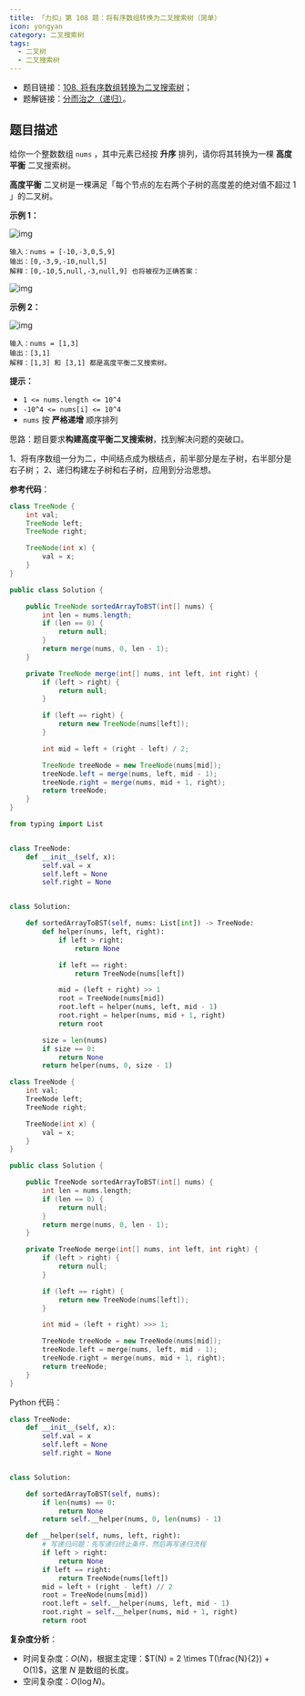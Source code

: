 ```yaml
---
title: 「力扣」第 108 题：将有序数组转换为二叉搜索树（简单）
icon: yongyan
category: 二叉搜索树
tags:
  - 二叉树
  - 二叉搜索树
---
```


- 题目链接：[108. 将有序数组转换为二叉搜索树](https://leetcode-cn.com/problems/convert-sorted-array-to-binary-search-tree/)；
- 题解链接：[分而治之（递归）](https://leetcode-cn.com/problems/convert-sorted-array-to-binary-search-tree/solution/fen-er-zhi-zhi-di-gui-by-liweiwei1419/)。

## 题目描述

给你一个整数数组 `nums` ，其中元素已经按 **升序** 排列，请你将其转换为一棵 **高度平衡** 二叉搜索树。

**高度平衡** 二叉树是一棵满足「每个节点的左右两个子树的高度差的绝对值不超过 1 」的二叉树。

**示例 1：**

![img](https://assets.leetcode.com/uploads/2021/02/18/btree1.jpg)

```
输入：nums = [-10,-3,0,5,9]
输出：[0,-3,9,-10,null,5]
解释：[0,-10,5,null,-3,null,9] 也将被视为正确答案：
```

![img](https://assets.leetcode.com/uploads/2021/02/18/btree2.jpg)

**示例 2：**

![img](https://assets.leetcode.com/uploads/2021/02/18/btree.jpg)

```
输入：nums = [1,3]
输出：[3,1]
解释：[1,3] 和 [3,1] 都是高度平衡二叉搜索树。
```

**提示：**

- `1 <= nums.length <= 10^4`
- `-10^4 <= nums[i] <= 10^4`
- `nums` 按 **严格递增** 顺序排列

思路：题目要求**构建高度平衡二叉搜索树**，找到解决问题的突破口。

1、将有序数组一分为二，中间结点成为根结点，前半部分是左子树，右半部分是右子树；
2、递归构建左子树和右子树，应用到分治思想。

**参考代码**：

```Java []
class TreeNode {
    int val;
    TreeNode left;
    TreeNode right;

    TreeNode(int x) {
        val = x;
    }
}

public class Solution {

    public TreeNode sortedArrayToBST(int[] nums) {
        int len = nums.length;
        if (len == 0) {
            return null;
        }
        return merge(nums, 0, len - 1);
    }

    private TreeNode merge(int[] nums, int left, int right) {
        if (left > right) {
            return null;
        }

        if (left == right) {
            return new TreeNode(nums[left]);
        }

        int mid = left + (right - left) / 2;

        TreeNode treeNode = new TreeNode(nums[mid]);
        treeNode.left = merge(nums, left, mid - 1);
        treeNode.right = merge(nums, mid + 1, right);
        return treeNode;
    }
}
```

```Python []
from typing import List


class TreeNode:
    def __init__(self, x):
        self.val = x
        self.left = None
        self.right = None


class Solution:

    def sortedArrayToBST(self, nums: List[int]) -> TreeNode:
        def helper(nums, left, right):
            if left > right:
                return None

            if left == right:
                return TreeNode(nums[left])

            mid = (left + right) >> 1
            root = TreeNode(nums[mid])
            root.left = helper(nums, left, mid - 1)
            root.right = helper(nums, mid + 1, right)
            return root

        size = len(nums)
        if size == 0:
            return None
        return helper(nums, 0, size - 1)
```

```C++ []
class TreeNode {
    int val;
    TreeNode left;
    TreeNode right;

    TreeNode(int x) {
        val = x;
    }
}

public class Solution {

    public TreeNode sortedArrayToBST(int[] nums) {
        int len = nums.length;
        if (len == 0) {
            return null;
        }
        return merge(nums, 0, len - 1);
    }

    private TreeNode merge(int[] nums, int left, int right) {
        if (left > right) {
            return null;
        }

        if (left == right) {
            return new TreeNode(nums[left]);
        }

        int mid = (left + right) >>> 1;

        TreeNode treeNode = new TreeNode(nums[mid]);
        treeNode.left = merge(nums, left, mid - 1);
        treeNode.right = merge(nums, mid + 1, right);
        return treeNode;
    }
}
```

Python 代码：

```python
class TreeNode:
    def __init__(self, x):
        self.val = x
        self.left = None
        self.right = None


class Solution:

    def sortedArrayToBST(self, nums):
        if len(nums) == 0:
            return None
        return self.__helper(nums, 0, len(nums) - 1)

    def __helper(self, nums, left, right):
        # 写递归问题：先写递归终止条件，然后再写递归流程
        if left > right:
            return None
        if left == right:
            return TreeNode(nums[left])
        mid = left + (right - left) // 2
        root = TreeNode(nums[mid])
        root.left = self.__helper(nums, left, mid - 1)
        root.right = self.__helper(nums, mid + 1, right)
        return root
```

**复杂度分析**：

- 时间复杂度：$O(N)$，根据主定理：$T(N) = 2 \times T(\frac{N}{2}) + O(1)$，这里 $N$ 是数组的长度。
- 空间复杂度：$O(\log N)$。
